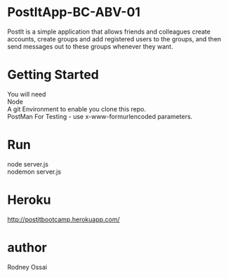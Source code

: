 # PostItApp-BC-ABV-01
PostIt is a simple application that allows friends and colleagues create accounts, create groups and add registered users to the groups, and then send messages out to these groups whenever they want.
# Getting Started
You will need <br>
Node<br>
A git  Environment to enable you clone this repo.<br>
PostMan For Testing - use x-www-formurlencoded parameters.<br>
# Run
node server.js<br>
nodemon server.js<br>
# Heroku
http://postitbootcamp.herokuapp.com/<br>
# author
Rodney Ossai
